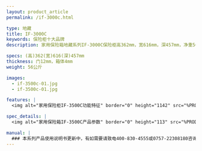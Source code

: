 ```yaml
---
layout: product_article
permalink: /if-3000c.html

type: 地藏
title: IF-3000C
keywords: 保险柜十大品牌
description: 家用保险箱地藏系列IF-3000C保险柜高362mm，宽616mm，深457mm，净重56公斤，6MM超硬防钻板，配合气弹簧配置，方便开门。

specs: (高)362(宽)616(深)457mm
thickness: 门12mm，箱体4mm
weight: 56公斤

images:
  - if-3500c-01.jpg
  - if-3500c-01.jpg

features: |
  <img alt="家用保险柜IF-3500C功能特征" border="0" height="1142" src="%PRODIMGS%/dz-gn.jpg" width="538" />

spec_details: |
  <img alt="家用保险箱IF-3500C产品参数" border="0" height="113" src="%PRODIMGS%/dz-cpcs.jpg" width="538" />

manual: |
  ### 本系列产品使用说明书更新中，有如需要请致电400-830-4555或0757-22308180咨询，谢谢！
---
```


